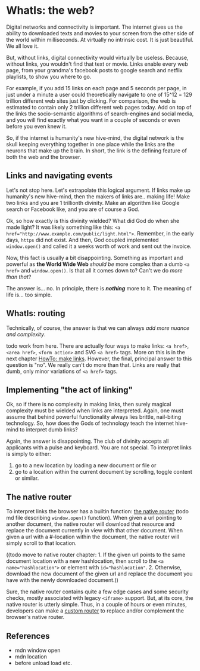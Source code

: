 # WhatIs: the web?

Digital networks and connectivity is important. The internet gives us the ability to downloaded texts and movies to your screen from the other side of the world within milliseconds. At virtually no intrinsic cost. It is just beautiful. We all love it.

But, without links, digital connectivity would virtually be useless. Because, without links, you wouldn't find that text or movie. Links enable every web page, from your grandma's facebook posts to google search and netflix playlists, to show you where to go.

For example, if you add 15 links on each page and 5 seconds per page, in just under a minute a user could theoretically navigate to one of 15^12 = 129 trillion different web sites just by clicking. For comparison, the web is estimated to contain only 2 trillion different web pages today. Add on top of the links the socio-semantic algorithms of search-engines and social media, and you will find exactly what you want in a couple of seconds or even before you even knew it.

So, if the internet is humanity's new hive-mind, the digital network is the skull keeping everything together in one place while the links are the neurons that make up the brain. In short, the link is the defining feature of both the web and the browser.

## Links and navigating events

Let's not stop here. Let's extrapolate this logical argument. If links make up humanity's new hive-mind, then the makers of links are.. making life! Make two links and you are 1 trillionth divinity. Make an algorithm like Google search or Facebook like, and you are of course a God.

Ok, so how exactly is this divinity wielded? What did God do when she made light?
It was likely something like this: `<a href="http://www.example.com/public/light.html">`. Remember, in the early days, `https` did not exist. And then, God coupled implemented `window.open()` and called it a weeks worth of work and sent out the invoice. 

Now, this fact is usually a bit disappointing. Something as important and powerful as **the World Wide Web** *should be* more complex than a dumb `<a href>` and `window.open()`. Is that all it comes down to? Can't we do *more than that*?

The answer is... no. In principle, there is ***nothing*** more to it. The meaning of life is... too simple.

## WhatIs: routing

Technically, of course, the answer is that we can always *add more nuance and complexity*.

todo work from here.
There are actually four ways to make links:
`<a href>`, `<area href>`, `<form action>` and SVG `<a href>` tags.
More on this is in the next chapter [HowTo: make links](HowTo_browse.md).
However, the final, principal answer to this question is "no". We really can't do more than that. Links are really that dumb, only minor variations of `<a href>` tags.

## Implementing "the act of linking"

Ok, so if there is no complexity in making links, then surely magical complexity must be wielded when links are interpreted. Again, one must assume that behind powerful functionality always lies brittle, nail-biting technology. So, how does the Gods of technology teach the internet hive-mind to interpret dumb links?

Again, the answer is disappointing. The club of divinity accepts all applicants with a pulse and keyboard. You are not special. To interpret links is simply to either:
1. go to a new location by loading a new document or file or
2. go to a location within the current document by scrolling, toggle content or similar.

## The native router

To interpret links the browser has a builtin function: [the native router](HowTo_nativeRouter.md) (todo md file describing `window.open()` function). When given a url pointing to another document, the native router will download that resource and replace the document currently in view with that other document. When given a url with a #-location within the document, the native router will simply scroll to that location.

((todo move to native router chapter: 1. If the given url points to the same document location with a new hashlocation, then scroll to the `<a name="hashlocation">` or element with `id="hashlocation"`.
2. Otherwise, download the new document of the given url and replace the document you have with the newly downloaded document.))

Sure, the native router contains quite a few edge cases and some security checks,
mostly associated with legacy `<iframe>` support. But, at its core, the native router is utterly simple. Thus, in a couple of hours or even minutes, developers can make a [custom router]() to replace and/or complement the browser's native router.

## References

 * mdn window open
 * mdn location
 * before unload load etc.